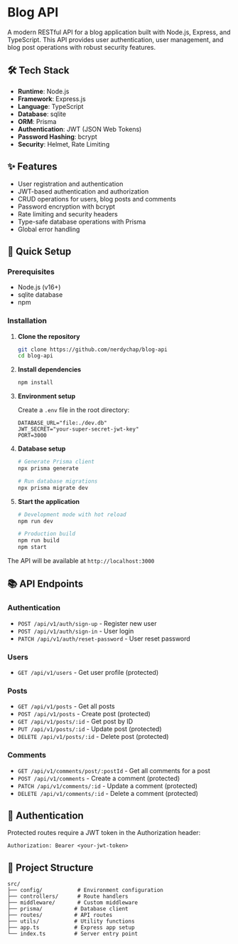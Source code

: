 # Blog API

A modern RESTful API for a blog application built with Node.js, Express, and TypeScript. This API provides user authentication, user management, and blog post operations with robust security features.

## 🛠️ Tech Stack

- **Runtime**: Node.js
- **Framework**: Express.js
- **Language**: TypeScript
- **Database**: sqlite
- **ORM**: Prisma
- **Authentication**: JWT (JSON Web Tokens)
- **Password Hashing**: bcrypt
- **Security**: Helmet, Rate Limiting

## ✨ Features

- User registration and authentication
- JWT-based authentication and authorization
- CRUD operations for users, blog posts and comments
- Password encryption with bcrypt
- Rate limiting and security headers
- Type-safe database operations with Prisma
- Global error handling

## 🚀 Quick Setup

### Prerequisites

- Node.js (v16+)
- sqlite database
- npm

### Installation

1. **Clone the repository**

   ```bash
   git clone https://github.com/nerdychap/blog-api
   cd blog-api
   ```

2. **Install dependencies**

   ```bash
   npm install
   ```

3. **Environment setup**

   Create a `.env` file in the root directory:

   ```env
   DATABASE_URL="file:./dev.db"
   JWT_SECRET="your-super-secret-jwt-key"
   PORT=3000
   ```

4. **Database setup**

   ```bash
   # Generate Prisma client
   npx prisma generate

   # Run database migrations
   npx prisma migrate dev
   ```

5. **Start the application**

   ```bash
   # Development mode with hot reload
   npm run dev

   # Production build
   npm run build
   npm start
   ```

The API will be available at `http://localhost:3000`

## 📚 API Endpoints

### Authentication

- `POST /api/v1/auth/sign-up` - Register new user
- `POST /api/v1/auth/sign-in` - User login
- `PATCH /api/v1/auth/reset-password` - User reset password

### Users

- `GET /api/v1/users` - Get user profile (protected)

### Posts

- `GET /api/v1/posts` - Get all posts
- `POST /api/v1/posts` - Create post (protected)
- `GET /api/v1/posts/:id` - Get post by ID
- `PUT /api/v1/posts/:id` - Update post (protected)
- `DELETE /api/v1/posts/:id` - Delete post (protected)

### Comments

- `GET /api/v1/comments/post/:postId` - Get all comments for a post
- `POST /api/v1/comments` - Create a comment (protected)
- `PATCH /api/v1/comments/:id` - Update a comment (protected)
- `DELETE /api/v1/comments/:id` - Delete a comment (protected)

## 🔐 Authentication

Protected routes require a JWT token in the Authorization header:

```
Authorization: Bearer <your-jwt-token>
```

## 📁 Project Structure

```
src/
├── config/           # Environment configuration
├── controllers/      # Route handlers
├── middleware/       # Custom middleware
├── prisma/          # Database client
├── routes/          # API routes
├── utils/           # Utility functions
├── app.ts           # Express app setup
└── index.ts         # Server entry point
```
